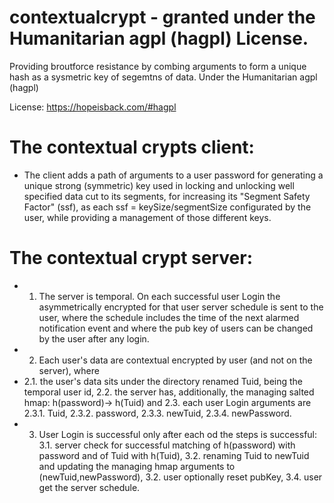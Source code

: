 # contextualcrypt - granted under the Humanitarian agpl (hagpl) License.
Providing broutforce resistance by combing arguments to form a unique hash as a sysmetric key of segemtns of data. Under the  Humanitarian agpl (hagpl)

License: https://hopeisback.com/#hagpl

# The contextual crypts client: 
* The client adds a path of arguments to a user password for generating a unique strong (symmetric) key used in locking and unlocking well specified data cut to its segments, for increasing its "Segment Safety Factor"  (ssf), as each ssf =  keySize/segmentSize configurated by the user, while providing a management of those different keys.


# The contextual crypt server:    
* 1. The server is temporal. On each successful user Login the asymmetrically encrypted for that user server schedule is sent to the user, where the schedule includes the time of the next alarmed notification event and where the pub key of users can be changed by the user after any login.
* 2. Each user's data are contextual encrypted by user (and not on the server), where
 * 2.1. the user's data sits under the  directory renamed Tuid, being the temporal user id,
   2.2. the server has, additionally, the managing salted hmap:  h(password)-> h(Tuid) and
   2.3. each user Login arguments are 
   2.3.1. Tuid,
   2.3.2. password,
   2.3.3. newTuid,
   2.3.4. newPassword.
* 3. User Login is successful only after each od the steps is successful:
   3.1. server check for successful matching of h(password) with password and of Tuid with h(Tuid),
   3.2. renaming Tuid to newTuid and updating the managing hmap arguments to (newTuid,newPassword),
   3.2. user optionally reset pubKey,
   3.4. user get the server schedule.
 

